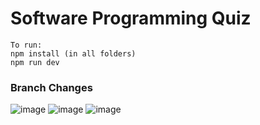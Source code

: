 # Software Programming Quiz
```
To run:
npm install (in all folders)
npm run dev
```

### Branch Changes
![image](https://user-images.githubusercontent.com/111259248/231080761-97209dbb-7134-4d39-9f8f-75f994196773.png)
![image](https://user-images.githubusercontent.com/111259248/231080853-dd53ab62-0b7a-4feb-95a5-9c5c430d8052.png)
![image](https://user-images.githubusercontent.com/111259248/231080979-8346c04d-0de8-4040-a874-4391383f849e.png)
